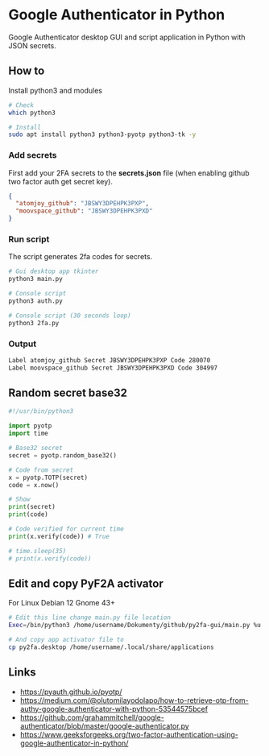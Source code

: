 # Google Authenticator in Python

Google Authenticator desktop GUI and script application in Python with JSON secrets.

## How to

Install python3 and modules

```sh
# Check
which python3

# Install
sudo apt install python3 python3-pyotp python3-tk -y
```

### Add secrets

First add your 2FA secrets to the **secrets.json** file (when enabling github two factor auth get secret key).

```json
{
  "atomjoy_github": "JBSWY3DPEHPK3PXP",
  "moovspace_github": "JBSWY3DPEHPK3PXD"
}
```

### Run script

The script generates 2fa codes for secrets.

```sh
# Gui desktop app tkinter
python3 main.py

# Console script
python3 auth.py

# Console script (30 seconds loop)
python3 2fa.py
```

### Output

```sh
Label atomjoy_github Secret JBSWY3DPEHPK3PXP Code 280070
Label moovspace_github Secret JBSWY3DPEHPK3PXD Code 304997
```

## Random secret base32

```py
#!/usr/bin/python3

import pyotp
import time

# Base32 secret
secret = pyotp.random_base32()

# Code from secret
x = pyotp.TOTP(secret)
code = x.now()

# Show
print(secret)
print(code)

# Code verified for current time
print(x.verify(code)) # True

# time.sleep(35)
# print(x.verify(code))
```

## Edit and copy PyF2A activator

For Linux Debian 12 Gnome 43+

```sh
# Edit this line change main.py file location
Exec=/bin/python3 /home/username/Dokumenty/github/py2fa-gui/main.py %u

# And copy app activator file to
cp py2fa.desktop /home/username/.local/share/applications
```

## Links

- <https://pyauth.github.io/pyotp/>
- <https://medium.com/@olutomilayodolapo/how-to-retrieve-otp-from-authy-google-authenticator-with-python-53544575bcef>
- <https://github.com/grahammitchell/google-authenticator/blob/master/google-authenticator.py>
- <https://www.geeksforgeeks.org/two-factor-authentication-using-google-authenticator-in-python/>
